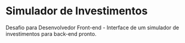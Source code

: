 # Simulador de Investimentos
Desafio para Desenvolvedor Front-end - Interface de um simulador de investimentos para back-end pronto.
